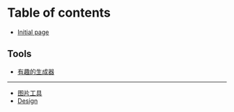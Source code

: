 # Table of contents

* [Initial page](README.md)

## Tools

* [有趣的生成器](tools/you-qu-de-sheng-cheng-qi.md)

---

* [图片工具](tu-pian-gong-ju.md)
* [Design](design-she-ji.md)

